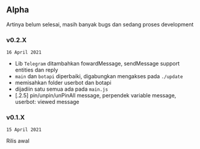## Alpha

Artinya belum selesai, masih banyak bugs dan sedang proses development

### v0.2.X

`16 April 2021`

+ Lib `Telegram` ditambahkan fowardMessage, sendMessage support entities dan reply
+ `main` dan `botapi` diperbaiki, digabungkan mengakses pada `./update`
+ memisahkan folder userbot dan botapi
+ dijadiin satu semua ada pada `main.js`
+ [.2.5] pin/unpin/unPinAll message, perpendek variable message, userbot: viewed message

### v0.1.X

`15 April 2021`

Rilis awal
